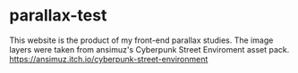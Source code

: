 # parallax-test
This website is the product of my front-end parallax studies.
The image layers were taken from ansimuz's Cyberpunk Street Enviroment asset pack. https://ansimuz.itch.io/cyberpunk-street-environment
